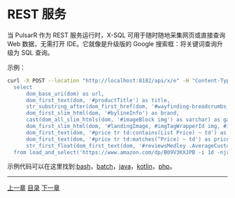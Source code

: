 REST 服务
=

当 PulsarR 作为 REST 服务运行时，X-SQL 可用于随时随地采集网页或直接查询 Web 数据，无需打开 IDE。它就像是升级版的 Google 搜索框：将关键词查询升级为 SQL 查询。

示例：

```bash
curl -X POST --location "http://localhost:8182/api/x/e" -H "Content-Type: text/plain" -d "
  select
      dom_base_uri(dom) as url,
      dom_first_text(dom, '#productTitle') as title,
      str_substring_after(dom_first_href(dom, '#wayfinding-breadcrumbs_container ul li:last-child a'), '&node=') as category,
      dom_first_slim_html(dom, '#bylineInfo') as brand,
      cast(dom_all_slim_htmls(dom, '#imageBlock img') as varchar) as gallery,
      dom_first_slim_html(dom, '#landingImage, #imgTagWrapperId img, #imageBlock img:expr(width > 400)') as img,
      dom_first_text(dom, '#price tr td:contains(List Price) ~ td') as listprice,
      dom_first_text(dom, '#price tr td:matches(^Price) ~ td') as price,
      str_first_float(dom_first_text(dom, '#reviewsMedley .AverageCustomerReviews span:contains(out of)'), 0.0) as score
  from load_and_select('https://www.amazon.com/dp/B09V3KXJPB -i 1d -njr 3', 'body');"
```

示例代码可以在这里找到:[bash](../../../bin/scrape.sh)，[batch](../../../bin/scrape.bat)，[java](../../../pulsar-client/src/main/java/ai/platon/pulsar/client/Scraper.java)，[kotlin](../../../pulsar-client/src/main/kotlin/ai/platon/pulsar/client/Scraper.kt)，[php](../../../pulsar-client/src/main/php/Scraper.php)。

------

[上一章](14AI-extraction.md) [目录](1home.md) [下一章](16console.md)
